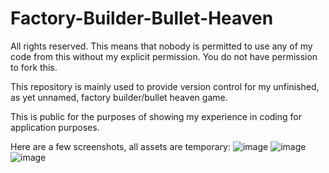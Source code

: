 # Factory-Builder-Bullet-Heaven
All rights reserved.
This means that nobody is permitted to use any of my code from this without my explicit permission. You do not have permission to fork this.

This repository is mainly used to provide version control for my unfinished, as yet unnamed, factory builder/bullet heaven game.

This is public for the purposes of showing my experience in coding for application purposes. 

Here are a few screenshots, all assets are temporary:
![image](https://github.com/Mystic5pirit/Factory-Builder-Bullet-Heaven/assets/64791460/70987c5e-27ac-4dc7-b9ef-2a76abd1e8c2)
![image](https://github.com/Mystic5pirit/Factory-Builder-Bullet-Heaven/assets/64791460/4dc487d6-3d1b-4a15-972d-938ad46ee78e)
![image](https://github.com/Mystic5pirit/Factory-Builder-Bullet-Heaven/assets/64791460/4a801717-eea1-4725-8f13-1e3d0363ee96)

